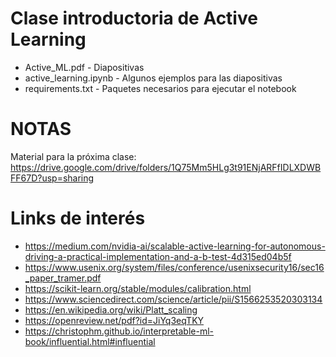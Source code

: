 # Clase introductoria de Active Learning
 - Active_ML.pdf - Diapositivas
 - active_learning.ipynb - Algunos ejemplos para las diapositivas
 - requirements.txt - Paquetes necesarios para ejecutar el notebook


# NOTAS
Material para la próxima clase: https://drive.google.com/drive/folders/1Q75Mm5HLg3t91ENjARFfIDLXDWBFF67D?usp=sharing

# Links de interés
- https://medium.com/nvidia-ai/scalable-active-learning-for-autonomous-driving-a-practical-implementation-and-a-b-test-4d315ed04b5f
- https://www.usenix.org/system/files/conference/usenixsecurity16/sec16_paper_tramer.pdf
- https://scikit-learn.org/stable/modules/calibration.html
- https://www.sciencedirect.com/science/article/pii/S1566253520303134
- https://en.wikipedia.org/wiki/Platt_scaling
- https://openreview.net/pdf?id=JiYq3eqTKY
- https://christophm.github.io/interpretable-ml-book/influential.html#influential
